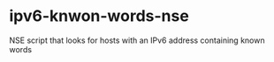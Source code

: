 ipv6-knwon-words-nse
====================

NSE script that looks for hosts with an IPv6 address containing known words
